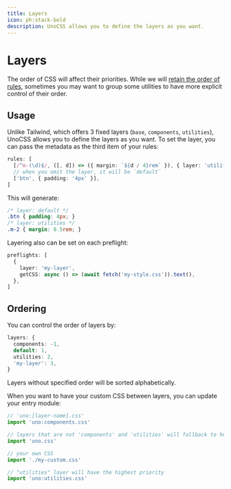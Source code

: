 ```yaml
---
title: Layers
icon: ph:stack-bold
description: UnoCSS allows you to define the layers as you want.
---
```


# Layers

The order of CSS will affect their priorities. While we will [retain the order of rules](/config/rules#ordering), sometimes you may want to group some utilities to have more explicit control of their order.

## Usage

Unlike Tailwind, which offers 3 fixed layers (`base`, `components`, `utilities`), UnoCSS allows you to define the layers as you want. To set the layer, you can pass the metadata as the third item of your rules:

```ts
rules: [
  [/^m-(\d)$/, ([, d]) => ({ margin: `${d / 4}rem` }), { layer: 'utilities' }],
  // when you omit the layer, it will be `default`
  ['btn', { padding: '4px' }],
]
```

This will generate:

```css
/* layer: default */
.btn { padding: 4px; }
/* layer: utilities */
.m-2 { margin: 0.5rem; }
```

Layering also can be set on each preflight:

```ts
preflights: [
  {
    layer: 'my-layer',
    getCSS: async () => (await fetch('my-style.css')).text(),
  },
]
```

## Ordering

You can control the order of layers by:

<!--eslint-skip-->

```ts
layers: {
  components: -1,
  default: 1,
  utilities: 2,
  'my-layer': 3,
}
```

Layers without specified order will be sorted alphabetically.

When you want to have your custom CSS between layers, you can update your entry module:

```ts
// 'uno:[layer-name].css'
import 'uno:components.css'

// layers that are not 'components' and 'utilities' will fallback to here
import 'uno.css'

// your own CSS
import './my-custom.css'

// "utilities" layer will have the highest priority
import 'uno:utilities.css'
```
